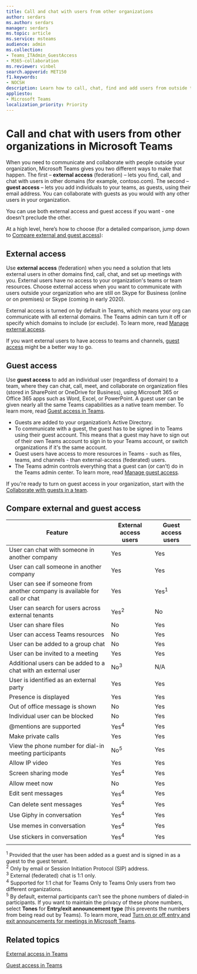 ```yaml
---
title: Call and chat with users from other organizations
author: serdars
ms.author: serdars
manager: serdars
ms.topic: article
ms.service: msteams
audience: admin
ms.collection: 
- Teams_ITAdmin_GuestAccess
- M365-collaboration
ms.reviewer: vinbel
search.appverid: MET150
f1.keywords:
- NOCSH
description: Learn how to call, chat, find and add users from outside the organization in Microsoft Teams using external access (federation) and guest access.
appliesto: 
- Microsoft Teams
localization_priority: Priority
---
```

Call and chat with users from other organizations in Microsoft Teams
======================================================

When you need to communicate and collaborate with people outside your organization, Microsoft Teams gives you two different ways to make that happen. The first – **external access** (federation) – lets  you find, call, and chat with users in other domains (for example, contoso.com). The second – **guest access** – lets you add individuals to your teams, as guests, using their email address. You can collaborate with guests as you would with any other users in your organization.

You can use both external access and guest access if you want - one doesn't preclude the other.

At a high level, here’s how to choose (for a detailed comparison, jump down to [Compare external and guest access](#compare-external-and-guest-access)):

## External access

Use **external access** (federation) when you need a solution that lets external users in other domains find, call, chat, and set up meetings with you. External users have no access to your organization's teams or team resources. Choose external access when you want to communicate with users outside your organization who are still on Skype for Business (online or on premises) or Skype (coming in early 2020). 

External access is turned on by default in Teams, which means your org can communicate with all external domains. The Teams admin can turn it off or specify which domains to include (or exclude). To learn more, read [Manage external access](manage-external-access.md). 

If you want external users to have access to teams and channels, [guest access](#guest-access) might be a better way to go. 


## Guest access

Use **guest access** to add an individual user (regardless of domain) to a team, where they can chat, call, meet, and collaborate on organization files (stored in SharePoint or OneDrive for Business), using Microsoft 365 or Office 365 apps such as Word, Excel, or PowerPoint. A guest user can be given nearly all the same Teams capabilities as a native team member. To learn more, read [Guest access in Teams](guest-access.md).

- Guests are added to your organization’s Active Directory.
- To communicate with a guest, the guest has to be signed in to Teams using their guest account. This means that a guest may have to sign out of their own Teams account to sign in to your Teams account, or switch organizations if it's the same account.
- Guest users have access to more resources in Teams - such as files, teams, and channels - than external-access (federated) users.
- The Teams admin controls everything that a guest can (or can’t) do in the Teams admin center. To learn more, read [Manage guest access](manage-guests.md).

If you're ready to turn on guest access in your organization, start with the [Collaborate with guests in a team](https://docs.microsoft.com/microsoft-365/solutions/collaborate-as-team).


## Compare external and guest access

| Feature | External access users | Guest access users |
|---------|-----------------------|--------------------|
| User can chat with someone in another company | Yes |Yes |
| User can call someone in another company | Yes | Yes |
| User can see if someone from another company is available for call or chat | Yes | Yes<sup>1</sup> |
| User can search for users across external tenants | Yes<sup>2</sup> | No |
| User can share files | No | Yes |
| User can access Teams resources | No | Yes |
| User can be added to a group chat | No | Yes |
| User can be invited to a meeting | Yes | Yes |
| Additional users can be added to a chat with an external user | No<sup>3</sup> | N/A |
| User is identified as an external party | Yes | Yes |
| Presence is displayed | Yes | Yes |
| Out of office message is shown | No | Yes |
| Individual user can be blocked | No | Yes |
| @mentions are supported | Yes<sup>4</sup> | Yes |
| Make private calls | Yes | Yes |
| View the phone number for dial-in meeting participants | No<sup>5</sup> | Yes |
| Allow IP video | Yes | Yes |
| Screen sharing mode | Yes<sup>4</sup> | Yes |
| Allow meet now | No | Yes |
| Edit sent messages | Yes<sup>4</sup> | Yes |
| Can delete sent messages | Yes<sup>4</sup> | Yes |
| Use Giphy in conversation | Yes<sup>4</sup> | Yes |
| Use memes in conversation | Yes<sup>4</sup> | Yes |
| Use stickers in conversation | Yes<sup>4</sup> | Yes |
||||

<sup>1</sup> Provided that the user has been added as a guest and is signed in as a guest to the guest tenant.<br>
<sup>2</sup> Only by email or Session Initiation Protocol (SIP) address.<br>
<sup>3</sup> External (federated) chat is 1:1 only.<br>
<sup>4</sup> Supported for 1:1 chat for Teams Only to Teams Only users from two different organizations. <br>
<sup>5</sup> By default, external participants can't see the phone numbers of dialed-in participants. If you want to maintain the privacy of these phone numbers, select **Tones** for **Entry/exit announcement type** (this prevents the numbers from being read out by Teams). To learn more, read [Turn on or off entry and exit announcements for meetings in Microsoft Teams](turn-on-or-off-entry-and-exit-announcements-for-meetings-in-teams.md).

## Related topics

[External access in Teams](manage-external-access.md)

[Guest access in Teams](guest-access.md)

